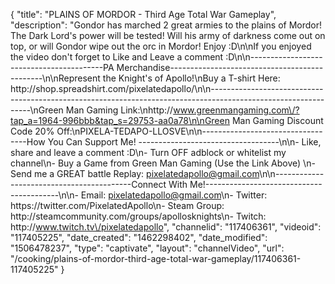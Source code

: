 {
    "title": "PLAINS OF MORDOR - Third Age Total War Gameplay",
    "description": "Gondor has marched 2 great armies to the plains of Mordor!  The Dark Lord's power will be tested!  Will his army of darkness come out on top, or will Gondor wipe out the orc in Mordor!  Enjoy :D\n\nIf you enjoyed the video don't forget to Like and Leave a comment :D\n\n-----------------------------------------PA Merchandise----------------------------------------------\n\nRepresent the Knight's of Apollo!\nBuy a T-shirt Here: http:\/\/shop.spreadshirt.com\/pixelatedapollo\/\n\n---------------------------------------------------------------------------------------------------------------\nGreen Man Gaming Link:\nhttp:\/\/www.greenmangaming.com\/?tap_a=1964-996bbb&tap_s=29753-aa0a78\n\nGreen Man Gaming Discount Code 20% Off:\nPIXELA-TEDAPO-LLOSVE\n\n----------------------------------How You Can Support Me! -----------------------------------\n\n- Like, share and leave a comment :D\n- Turn OFF adblock or whitelist my channel\n- Buy a Game from Green Man Gaming (Use the Link Above) \n- Send me a GREAT battle Replay: pixelatedapollo@gmail.com\n\n------------------------------------------Connect With Me!-----------------------------------------\n\n- Email: pixelatedapollo@gmail.com\n- Twitter: https:\/\/twitter.com\/PixelatedApollo\n- Steam Group:  http:\/\/steamcommunity.com\/groups\/apollosknights\n- Twitch: http:\/\/www.twitch.tv\/pixelatedapollo",
    "channelid": "117406361",
    "videoid": "117405225",
    "date_created": "1462298402",
    "date_modified": "1506478237",
    "type": "captivate",
    "layout": "channelVideo",
    "url": "\/cooking\/plains-of-mordor-third-age-total-war-gameplay\/117406361-117405225"
}
